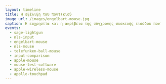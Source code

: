 ```yaml
---
layout: timeline 
title: H εξέλιξη του ποντικιού 
image_url: /images/engelbart-mouse.jpg
caption: Η ευχρηστία και η ακρίβεια της σύγχρονης συσκευής εισόδου ποντίκι βασίζεται σε μελέτες και τεχνολογικές εξελίξεις πολλων δεκαετιών. Αν και το ποντίκι είναι πλέον μια πολύ δημοφιλής συσκευή εισόδου, δεν ήταν η πρώτη επιλογή των κατασκευαστών, που είχαν προτιμήσει εναλλακτικές όπως η γραφίδα και η μπάλα εισόδου. 
events:
  - sage-lightgun 
  - nls-input
  - engelbart-mouse
  - nls-mouse
  - telefunken-ball-mouse
  - input-comparison
  - apple-mouse
  - mouse-test-software
  - apple-wireless-mouse
  - apollo-touchpad
---
```


